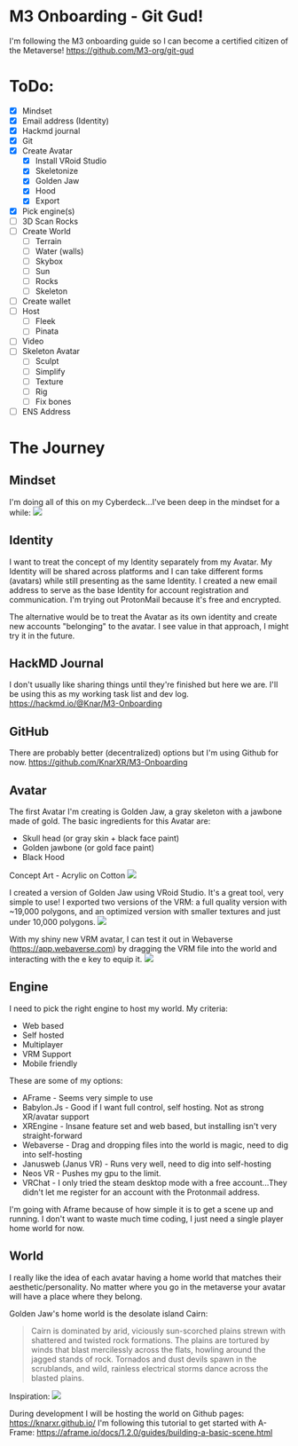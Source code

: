 # M3 Onboarding - Git Gud!

I'm following the M3 onboarding guide so I can become a certified citizen of the Metaverse! 
https://github.com/M3-org/git-gud

# ToDo:
- [x] Mindset
- [x] Email address (Identity)
- [x] Hackmd journal
- [x] Git
- [x] Create Avatar
    - [x] Install VRoid Studio
    - [x] Skeletonize
    - [x] Golden Jaw
	- [x] Hood
    - [x] Export
- [x] Pick engine(s)
- [ ] 3D Scan Rocks
- [ ] Create World
	- [ ] Terrain
	- [ ] Water (walls)
	- [ ] Skybox
	- [ ] Sun
	- [ ] Rocks
	- [ ] Skeleton
- [ ] Create wallet
- [ ] Host
	- [ ] Fleek
	- [ ] Pinata
- [ ] Video
- [ ] Skeleton Avatar
	- [ ] Sculpt
	- [ ] Simplify
	- [ ] Texture
	- [ ] Rig
	- [ ] Fix bones
- [ ] ENS Address

# The Journey
## Mindset
I'm doing all of this on my Cyberdeck...I've been deep in the mindset for a while:
![](https://i.imgur.com/rutCYHu.jpg)

## Identity
I want to treat the concept of my Identity separately from my Avatar. My Identity will be shared across platforms and I can take different forms (avatars) while still presenting as the same Identity. I created a new email address to serve as the base Identity for account registration and communication. I'm trying out ProtonMail because it's free and encrypted.

The alternative would be to treat the Avatar as its own identity and create new accounts "belonging" to the avatar. I see value in that approach, I might try it in the future.

## HackMD Journal
I don't usually like sharing things until they're finished but here we are. I'll be using this as my working task list and dev log. 
https://hackmd.io/@Knar/M3-Onboarding

## GitHub
There are probably better (decentralized) options but I'm using Github for now.
https://github.com/KnarXR/M3-Onboarding

## Avatar
The first Avatar I'm creating is Golden Jaw, a gray skeleton with a jawbone made of gold. The basic ingredients for this Avatar are:
- Skull head (or gray skin + black face paint)
- Golden jawbone (or gold face paint)
- Black Hood

Concept Art - Acrylic on Cotton
![](https://i.imgur.com/DKz4ljM.jpg)

I created a version of Golden Jaw using VRoid Studio. It's a great tool, very simple to use! I exported two versions of the VRM: a full quality version with ~19,000 polygons, and an optimized version with smaller textures and just under 10,000 polygons. 
![](https://i.imgur.com/maT8PYg.png)

With my shiny new VRM avatar, I can test it out in Webaverse (https://app.webaverse.com) by dragging the VRM file into the world and interacting with the e key to equip it. 
![](https://i.imgur.com/0nwIglP.jpg)

## Engine
I need to pick the right engine to host my world. My criteria:
- Web based
- Self hosted
- Multiplayer
- VRM Support
- Mobile friendly

These are some of my options:
- AFrame - Seems very simple to use
- Babylon.Js - Good if I want full control, self hosting. Not as strong XR/avatar support
- XREngine - Insane feature set and web based, but installing isn't very straight-forward
- Webaverse - Drag and dropping files into the world is magic, need to dig into self-hosting
- Janusweb (Janus VR) - Runs very well, need to dig into self-hosting
- Neos VR - Pushes my gpu to the limit.
- VRChat - I only tried the steam desktop mode with a free account...They didn't let me register for an account with the Protonmail address.

I'm going with Aframe because of how simple it is to get a scene up and running. I don't want to waste much time coding, I just need a single player home world for now. 

## World
I really like the idea of each avatar having a home world that matches their aesthetic/personality. No matter where you go in the metaverse your avatar will have a place where they belong. 

Golden Jaw's home world is the desolate island Cairn:
> Cairn is dominated by arid, viciously sun-scorched plains strewn with shattered and twisted rock formations. The plains are tortured by winds that blast mercilessly across the flats, howling around the jagged stands of rock. Tornados and dust devils spawn in the scrublands, and wild, rainless electrical storms dance across the blasted plains.

Inspiration:
![](https://i.imgur.com/SbTfgzC.jpg)

During development I will be hosting the world on Github pages: https://knarxr.github.io/
I'm following this tutorial to get started with A-Frame: https://aframe.io/docs/1.2.0/guides/building-a-basic-scene.html
